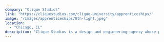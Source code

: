 ```yaml
---
company: "Clique Studios"
link: "https://cliquestudios.com/clique-university/apprenticeships/"
image: "/images/apprenticeships/8th-light.jpeg"
location:
  - "Chicago, IL"
description: "Clique Studios is a design and engineering agency whose program trains apprentices with the skills necessary to get a role as a junior full-stack engineer at a small company or agency."
---
```

